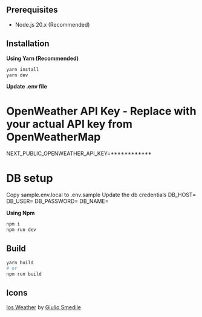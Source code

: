 ## Prerequisites

- Node.js 20.x (Recommended)

## Installation

**Using Yarn (Recommended)**

```sh
yarn install
yarn dev
```

**Update .env file**
# OpenWeather API Key - Replace with your actual API key from OpenWeatherMap
NEXT_PUBLIC_OPENWEATHER_API_KEY=************

# DB setup
Copy sample.env.local to .env.sample
Update the db credentials
DB_HOST=
DB_USER=
DB_PASSWORD=
DB_NAME=

**Using Npm**

```sh
npm i
npm run dev
```

## Build

```sh
yarn build
# or
npm run build
```
## Icons

[Ios Weather](https://iconscout.com/icons/weather) by [Giulio Smedile](https://iconscout.com/contributors/giulio-smedile)
